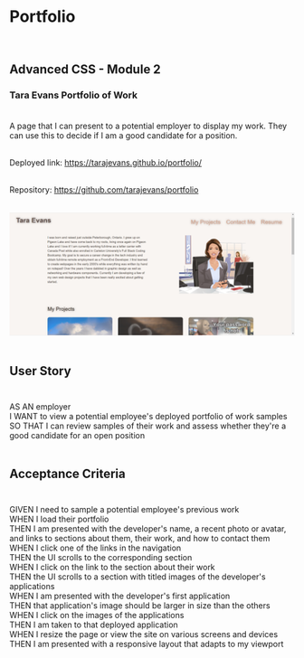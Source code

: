 # Portfolio<br><br>

## Advanced CSS - Module 2

### Tara Evans Portfolio of Work<br><br>

A page that I can present to a potential employer to display my work. They can use this to decide if I am a good candidate for a position.<br><br>

Deployed link: https://tarajevans.github.io/portfolio/<br><br>

Repository: https://github.com/tarajevans/portfolio<br><br>

![](assets/images/Screenshot.png)<br><br>

## User Story<br><br>

AS AN employer<br>
I WANT to view a potential employee's deployed portfolio of work samples<br>
SO THAT I can review samples of their work and assess whether they're a good candidate for an open position<br><br>

## Acceptance Criteria<br><br>

GIVEN I need to sample a potential employee's previous work<br>
WHEN I load their portfolio<br>
THEN I am presented with the developer's name, a recent photo or avatar, and links to sections about them, their work, and how to contact them<br>
WHEN I click one of the links in the navigation<br>
THEN the UI scrolls to the corresponding section<br>
WHEN I click on the link to the section about their work<br>
THEN the UI scrolls to a section with titled images of the developer's applications<br>
WHEN I am presented with the developer's first application<br>
THEN that application's image should be larger in size than the others<br>
WHEN I click on the images of the applications<br>
THEN I am taken to that deployed application<br>
WHEN I resize the page or view the site on various screens and devices<br>
THEN I am presented with a responsive layout that adapts to my viewport
